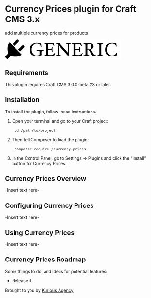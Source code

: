 # Currency Prices plugin for Craft CMS 3.x

add multiple currency prices for products

![Screenshot](resources/img/plugin-logo.png)

## Requirements

This plugin requires Craft CMS 3.0.0-beta.23 or later.

## Installation

To install the plugin, follow these instructions.

1. Open your terminal and go to your Craft project:

        cd /path/to/project

2. Then tell Composer to load the plugin:

        composer require /currency-prices

3. In the Control Panel, go to Settings → Plugins and click the “Install” button for Currency Prices.

## Currency Prices Overview

-Insert text here-

## Configuring Currency Prices

-Insert text here-

## Using Currency Prices

-Insert text here-

## Currency Prices Roadmap

Some things to do, and ideas for potential features:

* Release it

Brought to you by [Kurious Agency](https://kurious.agency)
